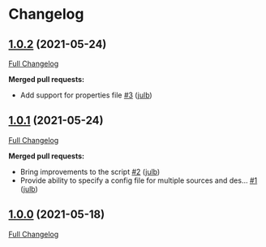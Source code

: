 # Changelog

## [1.0.2](https://github.com/julb/action-copy-docker-tag/tree/1.0.2) (2021-05-24)

[Full Changelog](https://github.com/julb/action-copy-docker-tag/compare/1.0.1...1.0.2)

**Merged pull requests:**

- Add support for properties file [\#3](https://github.com/julb/action-copy-docker-tag/pull/3) ([julb](https://github.com/julb))

## [1.0.1](https://github.com/julb/action-copy-docker-tag/tree/1.0.1) (2021-05-24)

[Full Changelog](https://github.com/julb/action-copy-docker-tag/compare/1.0.0...1.0.1)

**Merged pull requests:**

- Bring improvements to the script [\#2](https://github.com/julb/action-copy-docker-tag/pull/2) ([julb](https://github.com/julb))
- Provide ability to specify a config file for multiple sources and des… [\#1](https://github.com/julb/action-copy-docker-tag/pull/1) ([julb](https://github.com/julb))

## [1.0.0](https://github.com/julb/action-copy-docker-tag/tree/1.0.0) (2021-05-18)

[Full Changelog](https://github.com/julb/action-copy-docker-tag/compare/80a822ace0c1a5d86c539729977fd008d25f4dc6...1.0.0)



